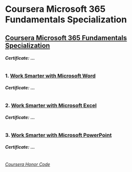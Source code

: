 # Coursera Microsoft 365 Fundamentals Specialization

## [Coursera Microsoft 365 Fundamentals Specialization](https://www.coursera.org/specializations/microsoft-365-fundamentals)
####    *Certificate:* ...
#

### 1. [Work Smarter with Microsoft Word](https://www.coursera.org/learn/microsoft-word-work-smarter?specialization=microsoft-365-fundamentals)

####    *Certificate:* ...
#
### 2. [Work Smarter with Microsoft Excel](https://www.coursera.org/learn/microsoft-excel-work-smarter?specialization=microsoft-365-fundamentals)

####    *Certificate:* ...
#   
### 3. [Work Smarter with Microsoft PowerPoint](https://www.coursera.org/learn/microsoft-powerpoint-work-smarter?specialization=microsoft-365-fundamentals)

####    *Certificate:* ...
#


[*Coursera Honor Code*](https://www.coursera.support/s/article/209818863-Coursera-Honor-Code?language=en_US)
